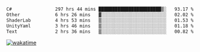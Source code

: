 <!--START_SECTION:waka-->

```txt
C#                297 hrs 44 mins ███████████████████████▒░   93.17 %
Other             6 hrs 26 mins   ▓░░░░░░░░░░░░░░░░░░░░░░░░   02.02 %
ShaderLab         4 hrs 53 mins   ▒░░░░░░░░░░░░░░░░░░░░░░░░   01.53 %
UnityYaml         3 hrs 46 mins   ▒░░░░░░░░░░░░░░░░░░░░░░░░   01.18 %
Text              2 hrs 36 mins   ▒░░░░░░░░░░░░░░░░░░░░░░░░   00.82 %
```

<!--END_SECTION:waka-->
[![wakatime](https://wakatime.com/badge/user/6c2f442e-41b4-42e3-bc06-d5d8203ad1da.svg)](https://wakatime.com/@6c2f442e-41b4-42e3-bc06-d5d8203ad1da)

